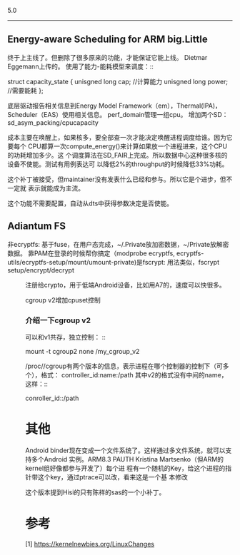 5.0
****

## Energy-aware Scheduling for ARM big.Little

终于上主线了。但删除了很多原来的功能，才能保证它能上线。
Dietmar Eggemann上传的。
使用了能力-能耗模型来调度：::

  struct capacity_state {
  unisgned long cap; //计算能力
  unisgned long power; //需要能耗
  };

底层驱动报告相关信息到Energy Model Framework（em），Thermal(IPA)，Scheduler（EAS）使用相关信息。
perf_domain管理一组cpu。
增加两个SD：sd_asym_packing/cpucapacity
  
成本主要在唤醒上，如果核多，要全部查一次才能决定唤醒进程调度给谁。因为它要每个
CPU都算一次compute_energy()来计算如果放一个进程进来，这个CPU的功耗增加多少。这
个调度算法在SD_FAIR上完成。所以数据中心这种很多核的设备不使能。测试有用例表达可
以降低2%的throughput的时候降低33%功耗。

这个补丁被接受，但maintainer没有发表什么已经和参与。所以它是个进步，但不一定就
表示就能成为主流。

这个功能不需要配置，自动从dts中获得参数决定是否使能。

## Adiantum FS
非ecryptfs: 基于fuse，在用户态完成，~/.Private放加密数据，~/Private放解密数据。
靠PAM在登录的时候帮你搞定（modprobe ecryptfs,
ecryptfs-utils/ecryptfs-setup/mount/umount-private)是fscrypt: 用法类似，fscrypt
setup/encrypt/decrypt <dir>

注册给crypto，用于低端Android设备，比如用A7的，速度可以快很多。

cgroup v2增加cpuset控制

### 介绍一下cgroup v2

可以和v1共存，独立控制： ::

  mount -t cgroup2 none /my_cgroup_v2

/proc/<pid>/cgroup有两个版本的信息，表示进程在哪个控制器的控制下（可多个），格式：
controller_id:name:/path
其中v2的格式没有中间的name，这样：::

  conroller_id::/path

其他
====
Android binder现在变成一个文件系统了。这样通过多文件系统，就可以支持多个Android
实例。ARM8.3 PAUTH Kristina Martsenko（但ARM的kernel组好像都参与开发了）每个进
程有一个随机的Key，给这个进程的指针带这个key，通过ptrace可以改，看来这是一个基
本修改

这个版本提到Hisi的只有陈祥的sas的一个小补丁。
  
参考
====
[1] https://kernelnewbies.org/LinuxChanges
